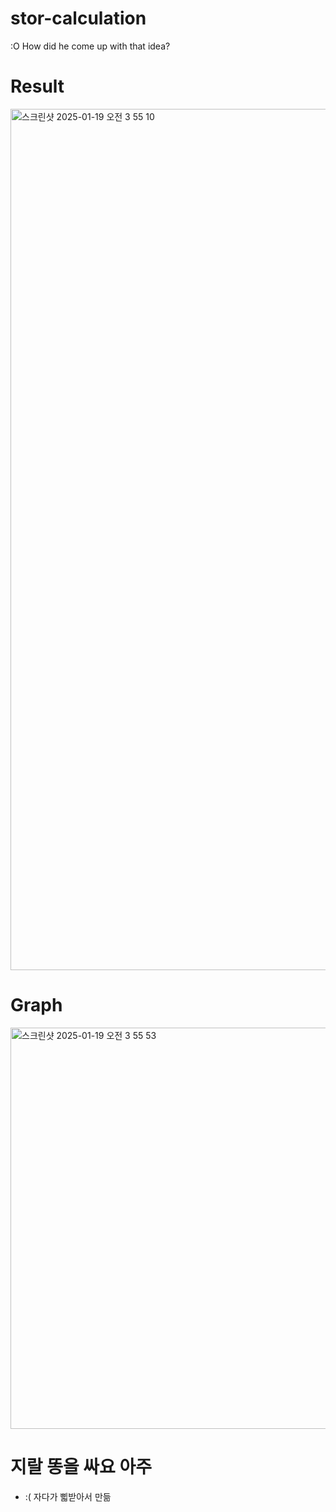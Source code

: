 # stor-calculation
:O How did he come up with that idea?

# Result
<img width="1378" alt="스크린샷 2025-01-19 오전 3 55 10" src="https://github.com/user-attachments/assets/45afdf88-d5df-4c24-8d30-3af7402d1d6b" />

# Graph
<img width="642" alt="스크린샷 2025-01-19 오전 3 55 53" src="https://github.com/user-attachments/assets/fde0f9b9-d2a0-403a-8c6e-45e14e6d7905" />

# 지랄 똥을 싸요 아주
- :( 자다가 삛받아서 만듦
